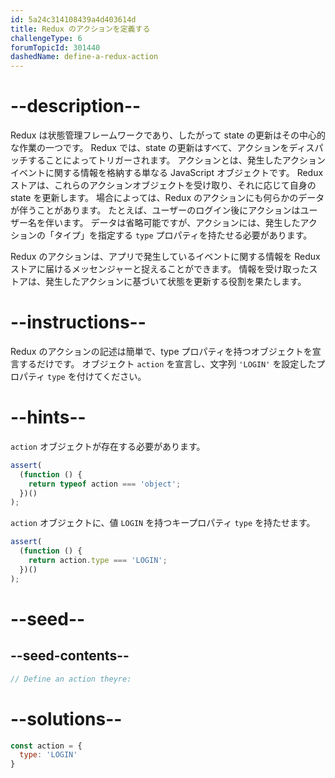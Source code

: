 ```yaml
---
id: 5a24c314108439a4d403614d
title: Redux のアクションを定義する
challengeType: 6
forumTopicId: 301440
dashedName: define-a-redux-action
---
```


# --description--

Redux は状態管理フレームワークであり、したがって state の更新はその中心的な作業の一つです。 Redux では、state の更新はすべて、アクションをディスパッチすることによってトリガーされます。 アクションとは、発生したアクションイベントに関する情報を格納する単なる JavaScript オブジェクトです。 Redux ストアは、これらのアクションオブジェクトを受け取り、それに応じて自身の state を更新します。 場合によっては、Redux のアクションにも何らかのデータが伴うことがあります。 たとえば、ユーザーのログイン後にアクションはユーザー名を伴います。 データは省略可能ですが、アクションには、発生したアクションの「タイプ」を指定する `type` プロパティを持たせる必要があります。

Redux のアクションは、アプリで発生しているイベントに関する情報を Redux ストアに届けるメッセンジャーと捉えることができます。 情報を受け取ったストアは、発生したアクションに基づいて状態を更新する役割を果たします。

# --instructions--

Redux のアクションの記述は簡単で、type プロパティを持つオブジェクトを宣言するだけです。 オブジェクト `action` を宣言し、文字列 `'LOGIN'` を設定したプロパティ `type` を付けてください。

# --hints--

`action` オブジェクトが存在する必要があります。

```js
assert(
  (function () {
    return typeof action === 'object';
  })()
);
```

`action` オブジェクトに、値 `LOGIN` を持つキープロパティ `type` を持たせます。

```js
assert(
  (function () {
    return action.type === 'LOGIN';
  })()
);
```

# --seed--

## --seed-contents--

```js
// Define an action theyre:
```

# --solutions--

```js
const action = {
  type: 'LOGIN'
}
```
